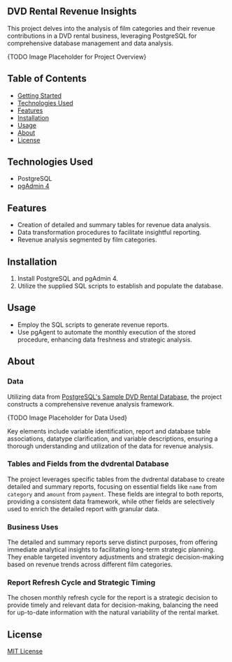 ## DVD Rental Revenue Insights

This project delves into the analysis of film categories and their revenue contributions in a DVD rental business, leveraging PostgreSQL for comprehensive database management and data analysis.

{TODO Image Placeholder for Project Overview}

## Table of Contents
- [Getting Started](#getting-started)
- [Technologies Used](#technologies-used)
- [Features](#features)
- [Installation](#installation)
- [Usage](#usage)
- [About](#about)
- [License](#license)

## Technologies Used
- PostgreSQL
- [pgAdmin 4](https://www.pgadmin.org/download/)

## Features
- Creation of detailed and summary tables for revenue data analysis.
- Data transformation procedures to facilitate insightful reporting.
- Revenue analysis segmented by film categories.

## Installation
1. Install PostgreSQL and pgAdmin 4.
2. Utilize the supplied SQL scripts to establish and populate the database.

## Usage
- Employ the SQL scripts to generate revenue reports.
- Use pgAgent to automate the monthly execution of the stored procedure, enhancing data freshness and strategic analysis.

## About

### Data
Utilizing data from [PostgreSQL's Sample DVD Rental Database](https://www.postgresqltutorial.com/postgresql-getting-started/postgresql-sample-database/), the project constructs a comprehensive revenue analysis framework.

{TODO Image Placeholder for Data Used}

Key elements include variable identification, report and database table associations, datatype clarification, and variable descriptions, ensuring a thorough understanding and utilization of the data for revenue analysis.

### Tables and Fields from the dvdrental Database
The project leverages specific tables from the dvdrental database to create detailed and summary reports, focusing on essential fields like `name` from `category` and `amount` from `payment`. These fields are integral to both reports, providing a consistent data framework, while other fields are selectively used to enrich the detailed report with granular data.

### Business Uses
The detailed and summary reports serve distinct purposes, from offering immediate analytical insights to facilitating long-term strategic planning. They enable targeted inventory adjustments and strategic decision-making based on revenue trends across different film categories.

### Report Refresh Cycle and Strategic Timing
The chosen monthly refresh cycle for the report is a strategic decision to provide timely and relevant data for decision-making, balancing the need for up-to-date information with the natural variability of the rental market.

## License
[MIT License](LICENSE)
